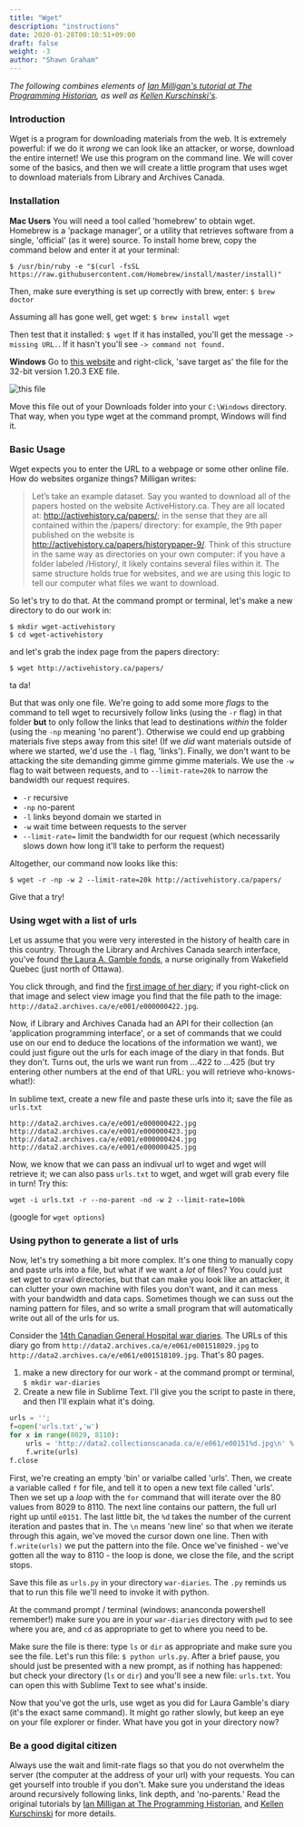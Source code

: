 ```yaml
---
title: "Wget"
description: "instructions"
date: 2020-01-28T00:10:51+09:00
draft: false
weight: -3
author: "Shawn Graham"
---
```


_The following combines elements of [Ian Milligan's tutorial at The Programming Historian](https://programminghistorian.org/en/lessons/automated-downloading-with-wget), as well as [Kellen Kurschinski's](https://programminghistorian.org/en/lessons/applied-archival-downloading-with-wget)._

### Introduction

Wget is a program for downloading materials from the web. It is extremely powerful: if we do it _wrong_ we can look like an attacker, or worse, download the entire internet! We use this program on the command line. We will cover some of the basics, and then we will create a little program that uses wget to download materials from Library and Archives Canada.  

### Installation

**Mac Users**
You will need a tool called 'homebrew' to obtain wget. Homebrew is a 'package manager', or a utility that retrieves software from a single, 'official' (as it were) source. To install home brew, copy the command below and enter it at your terminal:

```
$ /usr/bin/ruby -e "$(curl -fsSL https://raw.githubusercontent.com/Homebrew/install/master/install)"
```

Then, make sure everything is set up correctly with brew, enter: `$ brew doctor`

Assuming all has gone well, get wget: `$ brew install wget`

Then test that it installed: `$ wget` If it has installed, you'll get the message `-> missing URL.`. If it hasn't you'll see `-> command not found.`

**Windows**
Go to [this website](https://eternallybored.org/misc/wget/) and right-click, 'save target as' the file for the 32-bit version 1.20.3 EXE file.

![this file](/images/wget/wget-exe.png)

Move this file out of your Downloads folder into your `C:\Windows` directory. That way, when you type wget at the command prompt, Windows will find it.

### Basic Usage

Wget expects you to enter the URL to a webpage or some other online file. How do websites organize things? Milligan writes:

> Let’s take an example dataset. Say you wanted to download all of the papers hosted on the website ActiveHistory.ca. They are all located at: http://activehistory.ca/papers/; in the sense that they are all contained within the /papers/ directory: for example, the 9th paper published on the website is http://activehistory.ca/papers/historypaper-9/. Think of this structure in the same way as directories on your own computer: if you have a folder labeled /History/, it likely contains several files within it. The same structure holds true for websites, and we are using this logic to tell our computer what files we want to download.

So let's try to do that. At the command prompt or terminal, let's make a new directory to do our work in:

```
$ mkdir wget-activehistory
$ cd wget-activehistory
```
and let's grab the index page from the papers directory:

`$ wget http://activehistory.ca/papers/`

ta da!

But that was only one file. We're going to add some more _flags_ to the command to tell wget to recursively follow links (using the `-r` flag) in that folder **but** to only follow the links that lead to destinations _within_ the folder (using the `-np` meaning 'no parent'). Otherwise we could end up grabbing materials five steps away from this site! (If we _did_ want materials outside of where we started, we'd use the `-l` flag, 'links'). Finally, we don't want to be attacking the site demanding gimme gimme gimme materials. We use the `-w` flag to wait between requests, and to `--limit-rate=20k` to narrow the bandwidth our request requires.

+ `-r` recursive
+ `-np` no-parent
+ `-l` links beyond domain we started in
+ `-w` wait time between requests to the server
+ `--limit-rate=` limit the bandwidth for our request (which necessarily slows down how long it'll take to perform the request)

Altogether, our command now looks like this:

`$ wget -r -np -w 2 --limit-rate=20k http://activehistory.ca/papers/`

Give that a try!

### Using wget with a list of urls

Let us assume that you were very interested in the history of health care in this country. Through the Library and Archives Canada search interface, you've found [the Laura A. Gamble fonds](http://collectionscanada.gc.ca/pam_archives/index.php?fuseaction=genitem.displayItem&lang=eng&rec_nbr=2005110&rec_nbr_list=3366167,3203123,2005097,2005100,2005101,2005099,2005096,2005110,2005108,2005106), a nurse originally from Wakefield Quebec (just north of Ottawa).

You click through, and find the [first image of her diary](http://collectionscanada.gc.ca/pam_archives/index.php?fuseaction=genitem.displayEcopies&lang=eng&rec_nbr=98246&rec_nbr_list=1883093,5030348,212367,122166,98246&title=Laura+A.+Gamble+fonds+%5Btextual+record%2C+graphic+material%5D.+&ecopy=e000000422); if you right-click on that image and select view image you find that the file path to the image: `http://data2.archives.ca/e/e001/e000000422.jpg`.

Now, if Library and Archives Canada had an API for their collection (an 'application programming interface', or a set of commands that we could use on our end to deduce the locations of the information we want), we could just figure out the urls for each image of the diary in that fonds. But they don't. Turns out, the urls we want run from ...422 to ...425 (but try entering other numbers at the end of that URL: you will retrieve who-knows-what!):

In sublime text, create a new file and paste these urls into it; save the file as `urls.txt`

```
http://data2.archives.ca/e/e001/e000000422.jpg
http://data2.archives.ca/e/e001/e000000423.jpg
http://data2.archives.ca/e/e001/e000000424.jpg
http://data2.archives.ca/e/e001/e000000425.jpg
```

Now, we know that we can pass an indivual url to wget and wget will retrieve it; we can also pass `urls.txt` to wget, and wget will grab every file in turn! Try this:

`wget -i urls.txt -r --no-parent -nd -w 2 --limit-rate=100k`

(google for `wget options`)

### Using python to generate a list of urls
Now, let's try something a bit more complex. It's one thing to manually copy and paste urls into a file, but what if we want a _lot_ of files? You could just set wget to crawl directories, but that can make you look like an attacker, it can clutter your own machine with files you don't want, and it can mess with your bandwidth and data caps. Sometimes though we can suss out the naming pattern for files, and so write a small program that will automatically write out all of the urls for us.

Consider the [14th Canadian General Hospital war diaries](http://collectionscanada.gc.ca/pam_archives/index.php?fuseaction=genitem.displayItem&lang=eng&rec_nbr=2005110&rec_nbr_list=3366167,3203123,2005097,2005100,2005101,2005099,2005096,2005110,2005108,2005106). The URLs of this diary go from `http://data2.archives.ca/e/e061/e001518029.jpg` to `http://data2.archives.ca/e/e061/e001518109.jpg`. That's 80 pages.

1. make a new directory for our work - at the command prompt or terminal, `$ mkdir war-diaries`
2. Create a new file in Sublime Text. I'll give you the script to paste in there, and then I'll explain what it's doing.

```python
urls = '';
f=open('urls.txt','w')
for x in range(8029, 8110):
    urls = 'http://data2.collectionscanada.ca/e/e061/e00151%d.jpg\n' % (x)
    f.write(urls)
f.close
```

First, we're creating an empty 'bin' or varialbe called 'urls'. Then, we create a variable called `f` for file, and tell it to open a new text file called 'urls'. Then we set up a _loop_ with the `for` command that will iterate over the 80 values from 8029 to 8110. The next line contains our pattern, the full url right up until `e0151`. The last little bit, the `%d` takes the number of the current iteration and pastes that in. The `\n` means 'new line' so that when we iterate through this again, we've moved the cursor down one line. Then with `f.write(urls)` we put the pattern into the file. Once we've finished - we've gotten all the way to 8110 - the loop is done, we close the file, and the script stops.

Save this file as `urls.py` in your directory `war-diaries`. The `.py` reminds us that to run this file we'll need to invoke it with python.

At the command prompt / terminal (windows: ananconda powershell remember!) make sure you are in your `war-diaries` directory with `pwd` to see where you are, and `cd` as appropriate to get to where you need to be.

Make sure the file is there: type `ls` or `dir` as appropriate and make sure you see the file. Let's run this file: `$ python urls.py`. After a brief pause, you should just be presented with a new prompt, as if nothing has happened: but check your directory (`ls` or `dir`) and you'll see a new file: `urls.txt`. You can open this with Sublime Text to see what's inside.

Now that you've got the urls, use wget as you did for Laura Gamble's diary (it's the exact same command). It might go rather slowly, but keep an eye on your file explorer or finder. What have you got in your directory now?

### Be a good digital citizen

Always use the wait and limit-rate flags so that you do not overwhelm the server (the computer at the address of your url) with your requests. You can get yourself into trouble if you don't. Make sure you understand the ideas around recursively following links, link depth, and 'no-parents.' Read the original tutorials by [Ian Milligan at The Programming Historian](https://programminghistorian.org/en/lessons/automated-downloading-with-wget), and [Kellen Kurschinski](https://programminghistorian.org/en/lessons/applied-archival-downloading-with-wget) for more details.
